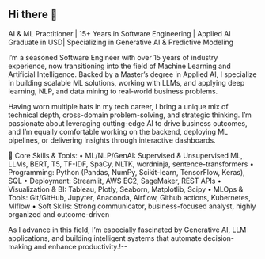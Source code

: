 ## Hi there 👋

AI & ML Practitioner | 15+ Years in Software Engineering | Applied AI Graduate in USD| Specializing in Generative AI & Predictive Modeling

I’m a seasoned Software Engineer with over 15 years of industry experience, now transitioning into the field of Machine Learning and Artificial Intelligence. Backed by a Master’s degree in Applied AI, I specialize in building scalable ML solutions, working with LLMs, and applying deep learning, NLP, and data mining to real-world business problems.

Having worn multiple hats in my tech career, I bring a unique mix of technical depth, cross-domain problem-solving, and strategic thinking. I’m passionate about leveraging cutting-edge AI to drive business outcomes, and I’m equally comfortable working on the backend, deploying ML pipelines, or delivering insights through interactive dashboards.

🔹 Core Skills & Tools:
	•	ML/NLP/GenAI: Supervised & Unsupervised ML, LLMs, BERT, T5, TF-IDF, SpaCy, NLTK, wordninja, sentence-transformers
	•	Programming: Python (Pandas, NumPy, Scikit-learn, TensorFlow, Keras), SQL
	•	Deployment: Streamlit, AWS EC2, SageMaker, REST APIs
	•	Visualization & BI: Tableau, Plotly, Seaborn, Matplotlib, Scipy
	•	MLOps & Tools: Git/GitHub, Jupyter, Anaconda, Airflow, Github actions, Kubernetes, Mlflow
	•	Soft Skills: Strong communicator, business-focused analyst, highly organized and outcome-driven

As I advance in this field, I’m especially fascinated by Generative AI, LLM applications, and building intelligent systems that automate decision-making and enhance productivity.!--

